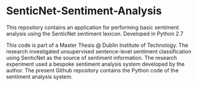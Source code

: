 # SenticNet-Sentiment-Analysis
This repository contains an application for performing basic sentiment analysis using the SenticNet sentiment lexicon. 
Developed in Python 2.7

This code is part of a Master Thesis @ Dublin Institute of Technology.
The research investigated unsupervised sentence-level sentiment classification using SenticNet as the source of sentiment information.
The research experiment used a bespoke sentiment analysis system developed by the author. 
The present Github repository contains the Python code of the sentiment analysis system.


